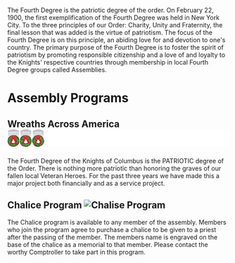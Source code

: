 The Fourth Degree is the patriotic degree of the order. On February 22, 1900, the first exemplification of the Fourth Degree was held in New York City. To the three principles of our Order: Charity, Unity and Fraternity, the final lesson that was added is the virtue of patriotism. The focus of the Fourth Degree is on this principle, an abiding love for and devotion to one's country. The primary purpose of the Fourth Degree is to foster the spirit of patriotism by promoting responsible citizenship and a love of and loyalty to the Knights' respective countries through membership in local Fourth Degree groups called Assemblies.

# Assembly Programs
## Wreaths Across America ![Wreaths Across America](assets/img/waa.png)
The Fourth Degree of the Knights of Columbus is the PATRIOTIC degree of the Order. There is nothing more patriotic than honoring the graves of our fallen local Veteran Heroes. For the past three years we have made this a major project both financially and as a service project. 
## Chalice Program ![Chalise Program](assets/img/chalise2.png)
The Chalice program is available to any member of the assembly. Members who join the program agree to purchase a chalice to be given to a priest after the passing of the member. The members name is engraved on the base of the chalice as a memorial to that member. Please contact the worthy Comptroller to take part in this program.
